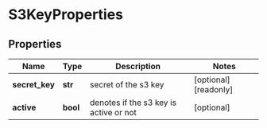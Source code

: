 # S3KeyProperties

## Properties
| Name | Type | Description | Notes |
| ------------ | ------------- | ------------- | ------------- |
| **secret_key** | **str** | secret of the s3 key | [optional] [readonly]  |
| **active** | **bool** | denotes if the s3 key is active or not | [optional]  |


